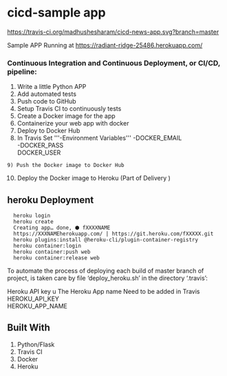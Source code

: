 # cicd-sample app

https://travis-ci.org/madhushesharam/cicd-news-app.svg?branch=master

Sample APP Running at 
https://radiant-ridge-25486.herokuapp.com/

### Continuous Integration and Continuous Deployment, or CI/CD, pipeline:
   
   1) Write a little Python APP
   2) Add  automated tests 
   3) Push  code to GitHub
   4) Setup Travis CI to continuously tests
   5) Create a Docker image for the  app
   6) Containerize your web app with docker
   7) Deploy to Docker Hub
   8) In Travis Set 
         '''-Environment Variables''' 
         -DOCKER_EMAIL  
         -DOCKER_PASS  
          DOCKER_USER  
 

    9) Push the Docker image to Docker Hub
   10) Deploy the Docker image to Heroku (Part of Delivery )

   ## heroku Deployment
      heroku login
      heroku create
      Creating app… done, ⬢ fXXXXNAME
      https://XXXNAMEherokuapp.com/ | https://git.heroku.com/fXXXXX.git
      heroku plugins:install @heroku-cli/plugin-container-registry
      heroku container:login
      heroku container:push web
      heroku container:release web

   To automate the process of deploying each build of master branch of  project, is taken care by  file  ‘deploy_heroku.sh’ in the directory ‘.travis’:

   Heroku API key u The Heroku App name Need to be added in Travis
   HEROKU_API_KEY  
   HEROKU_APP_NAME  






## Built With
   1) Python/Flask
   2) Travis CI
   3) Docker
   4) Heroku
   


